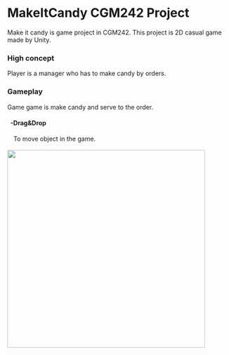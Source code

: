 # MakeItCandy CGM242 Project
Make it candy is game project in CGM242. This project is 2D casual game made by Unity.

### High concept
Player is a manager who has to make candy by orders.

### Gameplay
Game game is make candy and serve to the order. <br>
#### &ensp;-Drag&Drop
&emsp;To move object in the game.<br><br>
<img src="https://github.com/Sahapat/MakeItCandy-Android-/blob/master/Captures/Drag%26Drop-Fail-_2.gif" width="450">